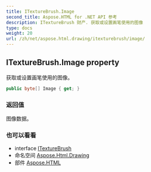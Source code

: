 ```yaml
---
title: ITextureBrush.Image
second_title: Aspose.HTML for .NET API 参考
description: ITextureBrush 财产. 获取或设置画笔使用的图像
type: docs
weight: 20
url: /zh/net/aspose.html.drawing/itexturebrush/image/
---
```

## ITextureBrush.Image property

获取或设置画笔使用的图像。

```csharp
public byte[] Image { get; }
```

### 返回值

图像数据。

### 也可以看看

* interface [ITextureBrush](../)
* 命名空间 [Aspose.Html.Drawing](../../itexturebrush/)
* 部件 [Aspose.HTML](../../../)


